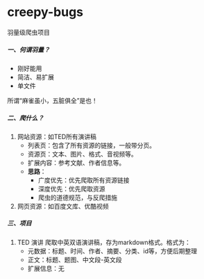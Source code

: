 # creepy-bugs
羽量级爬虫项目

##### 一、何谓羽量？

- 刚好能用
- 简洁、易扩展
- 单文件

所谓“麻雀虽小，五脏俱全”是也！

##### 二、爬什么？

1. 网站资源：如TED所有演讲稿
   - 列表页：包含了所有资源的链接，一般带分页。
   - 资源页：文本、图片、格式、音视频等。
   - 扩展内容：参考文献、作者信息等。
   - **思路**：
     - 广度优先：优先爬取所有资源链接
     - 深度优先：优先爬取资源
     - 爬虫的道德规范，与反爬措施
2. 网页资源：如百度文库、优酷视频

##### 三、项目

1. TED 演讲
   爬取中英双语演讲稿，存为markdown格式。格式为：
   - 元数据：标题、时间、作者、摘要、分类、id等，方便后期整理
   - 正文：标题、题图、中文段-英文段
   - 扩展信息：无